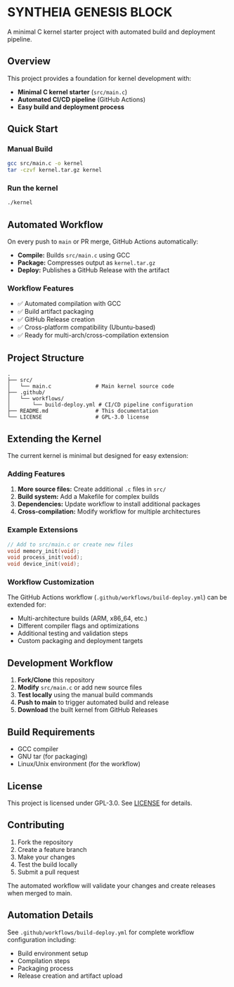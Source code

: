 # SYNTHEIA GENESIS BLOCK

A minimal C kernel starter project with automated build and deployment pipeline.

## Overview

This project provides a foundation for kernel development with:
- **Minimal C kernel starter** (`src/main.c`)
- **Automated CI/CD pipeline** (GitHub Actions)
- **Easy build and deployment process**

## Quick Start

### Manual Build
```sh
gcc src/main.c -o kernel
tar -czvf kernel.tar.gz kernel
```

### Run the kernel
```sh
./kernel
```

## Automated Workflow

On every push to `main` or PR merge, GitHub Actions automatically:
- **Compile:** Builds `src/main.c` using GCC
- **Package:** Compresses output as `kernel.tar.gz`
- **Deploy:** Publishes a GitHub Release with the artifact

### Workflow Features
- ✅ Automated compilation with GCC
- ✅ Build artifact packaging
- ✅ GitHub Release creation
- ✅ Cross-platform compatibility (Ubuntu-based)
- ✅ Ready for multi-arch/cross-compilation extension

## Project Structure
```
.
├── src/
│   └── main.c              # Main kernel source code
├── .github/
│   └── workflows/
│       └── build-deploy.yml # CI/CD pipeline configuration
├── README.md               # This documentation
└── LICENSE                 # GPL-3.0 license
```

## Extending the Kernel

The current kernel is minimal but designed for easy extension:

### Adding Features
1. **More source files:** Create additional `.c` files in `src/`
2. **Build system:** Add a Makefile for complex builds
3. **Dependencies:** Update workflow to install additional packages
4. **Cross-compilation:** Modify workflow for multiple architectures

### Example Extensions
```c
// Add to src/main.c or create new files
void memory_init(void);
void process_init(void);
void device_init(void);
```

### Workflow Customization
The GitHub Actions workflow (`.github/workflows/build-deploy.yml`) can be extended for:
- Multi-architecture builds (ARM, x86_64, etc.)
- Different compiler flags and optimizations  
- Additional testing and validation steps
- Custom packaging and deployment targets

## Development Workflow

1. **Fork/Clone** this repository
2. **Modify** `src/main.c` or add new source files
3. **Test locally** using the manual build commands
4. **Push to main** to trigger automated build and release
5. **Download** the built kernel from GitHub Releases

## Build Requirements

- GCC compiler
- GNU tar (for packaging)
- Linux/Unix environment (for the workflow)

## License

This project is licensed under GPL-3.0. See [LICENSE](LICENSE) for details.

## Contributing

1. Fork the repository
2. Create a feature branch
3. Make your changes
4. Test the build locally
5. Submit a pull request

The automated workflow will validate your changes and create releases when merged to main.

## Automation Details

See `.github/workflows/build-deploy.yml` for complete workflow configuration including:
- Build environment setup
- Compilation steps  
- Packaging process
- Release creation and artifact upload